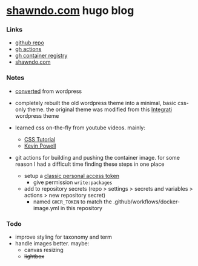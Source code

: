 # [shawndo.com](https://www.shawndo.com/) hugo blog 

### Links
- [github repo](https://github.com/taoofshawn/shawndo.com)
- [gh actions](https://github.com/taoofshawn/shawndo.com/actions)
- [gh container registry](https://github.com/taoofshawn/shawndo.com/pkgs/container/shawndo.com)
- [shawndo.com](https://www.shawndo.com/)

### Notes

- [converted](https://gohugo.io/tools/migrations/) from wordpress
- completely rebuilt the old wordpress theme into a minimal, basic css-only theme. the original theme was modified from this [Integrati](https://wordpress.org/themes/integrati/) wordpress theme
- learned css on-the-fly from youtube videos. mainly:
    - [CSS Tutorial](https://youtu.be/OXGznpKZ_sA)
    - [Kevin Powell](https://www.youtube.com/@KevinPowell)

- git actions for building and pushing the container image. for some reason I had a difficult time finding these steps in one place
    - setup a [classic personal access token](https://github.com/settings/tokens)
        - give permission `write:packages`
    - add to repository secrets (repo > settings > secrets and variables > actions > new repository secret)
        - named `GHCR_TOKEN` to match the .github/workflows/docker-image.yml in this repository


### Todo

- improve styling for taxonomy and term
- handle images better. maybe:
    - canvas resizing
    - ~~lightbox~~
